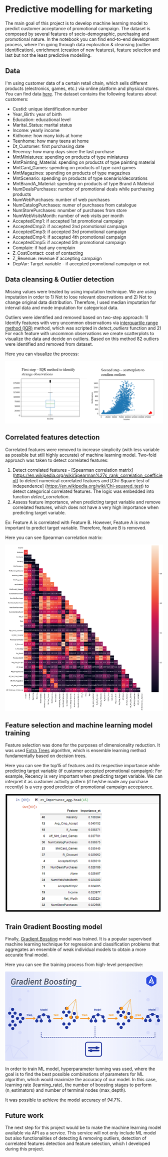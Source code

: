 # Predictive modelling for marketing

The main goal of this project is to develop machine learning model to predict customer acceptance of promotional campaign. The dataset is composed by several features of socio-demographic, purchasing and promotional nature. In the notebook you can find end-to-end development process, where I'm going through data exploration & cleansing (outlier identification), enrichment (creation of new features), feature selection and last but not the least predictive modelling.

## Data

I'm using customer data of a certain retail chain, which sells different products (electronics, games, etc.) via online platform and physical stores. You can find data [here](https://github.com/VasylTsykolanov/Data_Science_Portfolio/blob/main/Predictive%20modelling%20for%20marketing/Store_Campaign.xlsx). The dataset contains the following features about customers:


* Custid: unique identification number
* Year_Birth: year of birth
* Education: educational level
* Marital_Status: marital status
* Income: yearly income
* Kidhome: how many kids at home
* Teenhome: how many teens at home
* Dt_Customer: first purchasing date
* Recency: how many days since the last purchase
* MntMiniatures: spending on products of type miniatures
* MntPainting_Material: spending on products of type painting material
* MntCard_Games: spending on products of type card games
* MntMagazines: spending on products of type magazines
* MntScenario: spending on products of type scenario/decorations
* MntBrandA_Material: spending on products of type Brand A Material
* NumDealsPurchases: number of promotional deals while purchasing products
* NumWebPurchases: number of web purchases
* NumCatalogPurchases: numer of purchases from catalogue
* NumStorePurchases: nnumber of purchases from store
* NumWebVisitsMonth: number of web visits per month
* AcceptedCmp1: if accepted 1st promotional campaign
* AcceptedCmp2: if accepted 2nd promotional campaign
* AcceptedCmp3: if accepted 3rd promotional campaign
* AcceptedCmp4: if accepted 4th promotional campaign
* AcceptedCmp5: if accepted 5th promotional campaign
* Complain: if had any complain
* Z_CostContact: cost of contacting
* Z_Revenue: revenue if accepting campaign
* DepVar: Target variable - if accepted promotional campaign or not

## Data cleansing & Outlier detection

Missing values were treated by using imputation technique. We are using imputation in order to 1) Not to lose relevant observations and 2) Not to change original data distribution. Therefore, I used median imputation for interval data and mode imputation for categorical data.

Outliers were identified and removed based on two-step approach: 1) Identify features with very uncommon observations via [interquartile range method (IQR)](https://online.stat.psu.edu/stat200/lesson/3/3.2) method, which was scripted in _detect_outliers_ function and 2) For each feature with uncommon observations we create scatterplots to visualize the data and decide on outliers. Based on this method 82 outliers were identified and removed from dataset.

Here you can visualize the process:

![outlier detection](https://github.com/VasylTsykolanov/Data_Science_Portfolio/blob/main/Predictive%20modelling%20for%20marketing/images/Outlier%20detection.PNG)

## Correlated features detection

Correlated features were removed to increase simplicity (with less variable as possible but still highly accurate) of machine learning model. Two-fold approach was taken to detect correlated features:

1) Detect correlated features - [Spearman correlation matrix] (https://en.wikipedia.org/wiki/Spearman%27s_rank_correlation_coefficient) to detect numerical correlated features and [Chi-Square test of independence] (https://en.wikipedia.org/wiki/Chi-squared_test) to detect categorical correlated features. The logic was embedded into function _detect_correlation_.
2) Assess feature importance, when predicting target variable and remove correlated features, which does not have a very high importance when predicting target variable.

Ex: Feature A is correlated with Feature B. However, Feature A is more important to predict target variable. Therefore, feature B is removed.

Here you can see Spearman correlation matrix:

![correlated_features](https://github.com/VasylTsykolanov/Data_Science_Portfolio/blob/main/Predictive%20modelling%20for%20marketing/images/corr.png)

## Feature selection and machine learning model training

Feature selection was done for the purposes of dimensionality reduction. It was used [Extra Trees](https://medium.com/@namanbhandari/extratreesclassifier-8e7fc0502c7) algorithm, which is ensemble learning method fundamentally based on decision trees. 


Here you can see the top15 of features and its respective importance while predicting target variable (if customer accepted promotional campaign):
For example, Recency is very important when predicting target variable. We can interpret it as customer activity pattern (if he/she made any purchase recently) is a very good predictor of promotional campaign acceptance.

<img src="https://github.com/VasylTsykolanov/Data_Science_Portfolio/blob/main/Predictive%20modelling%20for%20marketing/images/feature_selection.PNG" width="500">

## Train Gradient Boosting model

Finally, [Gradient Bossting](https://docs.paperspace.com/machine-learning/wiki/gradient-boosting) model was trained. It is a popular supervised machine learning technique for regression and classification problems that aggregates an ensemble of weak individual models to obtain a more accurate final model.

Here you can see the training process from high-level perspective:

![Gradient](https://github.com/VasylTsykolanov/Data_Science_Portfolio/blob/main/Predictive%20modelling%20for%20marketing/images/akira-ai-gradient-boosting-ml-technique.png)

In order to train ML model, hyperparameter tunning was used, where the goal is to find the best possible combinations of parameters for ML algorithm, which would maximize the accuracy of our model. In this case, learning rate (learning_rate), the number of boosting stages to perform (n_estimators) and  number of terminal nodes (max_depth).

It was possible to achieve the model accuracy of _94.7%_.

## Future work

The next step for this project would be to make the machine learning model available via API as a service. This service will not only include ML model but also functionalities of detecting & removing outliers, detection of correlated features detection and feature selection, which I developed during this project.











